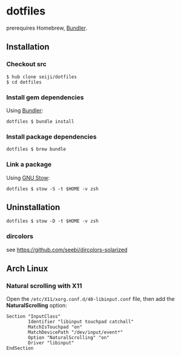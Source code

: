 dotfiles
========

prerequires Homebrew, [Bundler](http://bundler.io/).

Installation
------------

### Checkout src

    $ hub clone seiji/dotfiles
    $ cd dotfiles

### Install gem dependencies

Using [Bundler](http://bundler.io/):

    dotfiles $ bundle install

### Install package dependencies

    dotfiles $ brew bundle

### Link a package

Using [GNU Stow](http://www.gnu.org/software/stow/):

    dotfiles $ stow -S -t $HOME -v zsh

Uninstallation
--------------

    dotfiles $ stow -D -t $HOME -v zsh

### dircolors

see https://github.com/seebi/dircolors-solarized

## Arch Linux

### Natural scrolling with X11

Open the `/etc/X11/xorg.conf.d/40-libinput.conf` file, then add the **NaturalScrolling** option:

```
Section "InputClass"
        Identifier "libinput touchpad catchall"
        MatchIsTouchpad "on"
        MatchDevicePath "/dev/input/event*"
        Option "NaturalScrolling" "on"
        Driver "libinput"
EndSection
```
